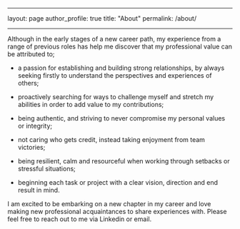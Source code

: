 ___
layout: page
author_profile: true
title: "About"
permalink: /about/
___

  Although in the early stages of a new career path, my experience from a range of previous roles has help me discover that my professional value can be attributed to;

  - a passion for establishing and building strong relationships, by always seeking firstly to understand the perspectives and experiences of others;

  - proactively searching for ways to challenge myself and stretch my abilities in order to add value to my contributions;

  - being authentic, and striving to never compromise my personal values or integrity;

  - not caring who gets credit, instead taking enjoyment from team victories;

  - being resilient, calm and resourceful when working through setbacks or stressful situations; 

  - beginning each task or project with a clear vision, direction and end result in mind.

  I am excited to be embarking on a new chapter in my career and love making new professional acquaintances to share experiences with. 
  Please feel free to reach out to me via Linkedin or email.

